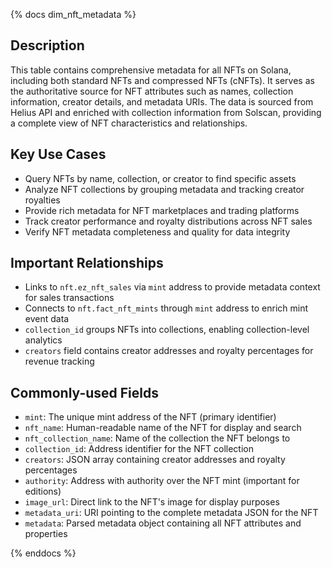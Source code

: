 {% docs dim_nft_metadata %}

## Description
This table contains comprehensive metadata for all NFTs on Solana, including both standard NFTs and compressed NFTs (cNFTs). It serves as the authoritative source for NFT attributes such as names, collection information, creator details, and metadata URIs. The data is sourced from Helius API and enriched with collection information from Solscan, providing a complete view of NFT characteristics and relationships.

## Key Use Cases
- Query NFTs by name, collection, or creator to find specific assets
- Analyze NFT collections by grouping metadata and tracking creator royalties
- Provide rich metadata for NFT marketplaces and trading platforms
- Track creator performance and royalty distributions across NFT sales
- Verify NFT metadata completeness and quality for data integrity

## Important Relationships
- Links to `nft.ez_nft_sales` via `mint` address to provide metadata context for sales transactions
- Connects to `nft.fact_nft_mints` through `mint` address to enrich mint event data
- `collection_id` groups NFTs into collections, enabling collection-level analytics
- `creators` field contains creator addresses and royalty percentages for revenue tracking

## Commonly-used Fields
- `mint`: The unique mint address of the NFT (primary identifier)
- `nft_name`: Human-readable name of the NFT for display and search
- `nft_collection_name`: Name of the collection the NFT belongs to
- `collection_id`: Address identifier for the NFT collection
- `creators`: JSON array containing creator addresses and royalty percentages
- `authority`: Address with authority over the NFT mint (important for editions)
- `image_url`: Direct link to the NFT's image for display purposes
- `metadata_uri`: URI pointing to the complete metadata JSON for the NFT
- `metadata`: Parsed metadata object containing all NFT attributes and properties

{% enddocs %} 